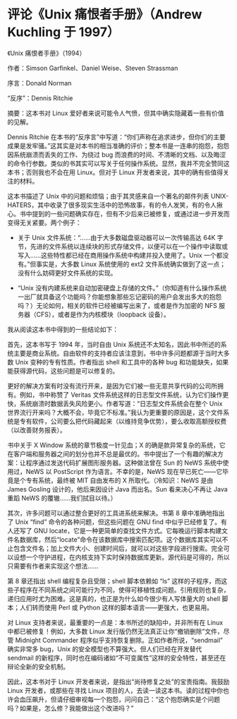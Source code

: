 # 评论《Unix 痛恨者手册》（Andrew Kuchling 于 1997）

《Unix 痛恨者手册》（1994）

作者：Simson Garfinkel、Daniel Weise、Steven Strassman

序言：Donald Norman

“反序”：Dennis Ritchie

摘要：这本书对 Linux 爱好者来说可能令人气愤，但其中确实隐藏着一些有价值的见解。

Dennis Ritchie 在本书的“反序言”中写道：“你们声称在追求进步，但你们的主要成果是发牢骚。”这其实是对本书的相当准确的评价；整本书是一连串的抱怨，抱怨因系统崩溃而丢失的工作、为绕过 bug 而浪费的时间、不清晰的文档、以及晦涩的命令行参数。类似的书其实可以写关于任何操作系统。显然，我并不完全赞同这本书；否则我也不会在用 Linux。但对于 Linux 开发者来说，其中的确有些值得关注的材料。

这本书描述了 Unix 中的问题和烦恼；由于其灵感来自一个著名的邮件列表 UNIX-HATERS，其中收录了很多现实生活中的恐怖故事，有的令人发笑，有的令人揪心。书中提到的一些问题确实存在，但有不少后来已被修复，或通过进一步开发而变得无关紧要。两个例子：

* 关于 Unix 文件系统：“……由于大多数磁盘驱动器可以一次传输高达 64K 字节，先进的文件系统以连续块的形式存储文件，以便可以在一个操作中读取或写入……这些特性都已经在商用操作系统中构建并投入使用了。Unix 一个都没有。”但事实是，大多数 Linux 系统使用的 ext2 文件系统确实做到了这一点；没有什么妨碍更好文件系统的实现。

* “Unix 没有内建系统来自动加密硬盘上存储的文件。”（你知道有什么操作系统一出厂就具备这个功能吗？你能想象那些忘记密码的用户会发出多大的抱怨吗？）无论如何，相关的软件已经被编写出来了，或者是作为加密的 NFS 服务器（CFS），或者是作为内核模块（loopback 设备）。

我从阅读这本书中得到的一些结论如下：

首先，这本书写于 1994 年，当时自由 Unix 系统还不太知名，因此书中所述的系统主要是商业系统。自由软件的支持者应该注意到，书中许多问题都源于当时大多数 Unix 变种的专有性质。作者指出 shell 和工具中的各种 bug 和功能缺失，如果能获得源代码，这些问题是可以修复的。

更好的解决方案有时没有流行开来，是因为它们被一些无意共享代码的公司所拥有。例如，书中称赞了 Veritas 文件系统这样的日志型文件系统，认为它们操作更快，系统崩溃时数据丢失风险更小。作者写道：“日志型文件系统会在整个 Unix 世界流行开来吗？大概不会，毕竟它不标准。”我认为更重要的原因是，这个文件系统是专有软件，公司要么把代码藏起来（以维持竞争优势），要么收取高额授权费（以改善财务报表）。

书中关于 X Window 系统的章节极度一针见血；X 的确是款异常复杂的系统，它在客户端和服务器之间的划分也并不总是最优的。书中提出了一个有趣的解决方案：让程序通过发送代码扩展图形服务器。这种做法曾在 Sun 的 NeWS 系统中使用过，NeWS 以 PostScript 作为语言。不幸的是，NeWS 现在早已死亡——它毕竟是个专有系统，最终被 MIT 自由发布的 X 所取代。（冷知识：NeWS 是由 James Gosling 设计的，他后来因设计 Java 而出名。Sun 看来决心不再让 Java 重蹈 NeWS 的覆辙……我们拭目以待。）

其次，许多问题可以通过整合更好的工具进系统来解决。书第 8 章中准确地指出了 Unix “find” 命令的各种问题，但这些问题在 GNU find 中似乎已经修复了。有人还写了 GNU locate，它是一种更简单的查找文件方式。它每晚运行脚本构建文件名数据库，然后“locate”命令在该数据库中搜索匹配项。这个数据库其实可以不止包含文件名；加上文件大小、创建时间后，就可以对这些字段进行搜索。完全可以设想一个守护进程，在内核支持下实时保持数据库更新。源代码是可得的，所以只需要有作者来实现这个想法……

第 8 章还指出 shell 编程复杂且受限；shell 脚本依赖如 “ls” 这样的子程序，而这些子程序在不同系统之间可能行为不同，使得可移植性成问题。引用规则也复杂，递归应用时尤为困难。这是真的，也正是为什么如今很少有人写体量大的 shell 脚本；人们转而使用 Perl 或 Python 这样的脚本语言——更强大，也更易用。

对 Linux 支持者来说，最重要的一点是：本书所述的缺陷中，并非所有在 Linux 中都已被修复！例如，大多数 Linux 发行版仍然无法真正让你“撤销删除”文件，尽管 Midnight Commander 程序似乎支持恢复删除。正如作者所说，“sendmail” 确实非常多 bug，Unix 的安全模型也不算强大。但人们已经在开发替代 sendmail 的新程序，同时也在编码诸如“不可变属性”这样的安全特性，甚至还在辩论全新的安全机制。

因此，这本书对于 Linux 开发者来说，是指出“尚待修复之处”的宝贵指南。我鼓励 Linux 开发者，或那些在寻找 Linux 项目的人，去读一读这本书。读的过程中你也许会血压飙升，但请仔细审视每一个抱怨，问问自己：“这个抱怨确实是个问题吗？如果是，怎么修？我能做出这个改进吗？”
